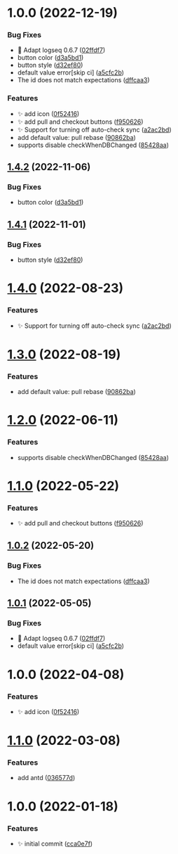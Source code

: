 # 1.0.0 (2022-12-19)


### Bug Fixes

* 🐛 Adapt logseq 0.6.7 ([02ffdf7](https://github.com/devsunb/logseq-plugin-git/commit/02ffdf70d493f0adc70d95d4847a7bb6ed6751b7))
* button color ([d3a5bd1](https://github.com/devsunb/logseq-plugin-git/commit/d3a5bd169ee74634983c04f160677a9f34f8971e))
* button style ([d32ef80](https://github.com/devsunb/logseq-plugin-git/commit/d32ef80c2105b3d7fb14da9b813c2eb29b7d3045))
* default value error[skip ci] ([a5cfc2b](https://github.com/devsunb/logseq-plugin-git/commit/a5cfc2b9184119f820946fcb0d33f5e5dc098e5d))
* The id does not match expectations ([dffcaa3](https://github.com/devsunb/logseq-plugin-git/commit/dffcaa3b71086bad022350494c841bed7576d9c3))


### Features

* ✨ add icon ([0f52416](https://github.com/devsunb/logseq-plugin-git/commit/0f52416ef8594525fb2fb527bc05c98fa327e308))
* ✨ add pull and checkout buttons ([f950626](https://github.com/devsunb/logseq-plugin-git/commit/f950626e2a3776c805a96267bbd37ba7a7eae9da))
* ✨ Support for turning off auto-check sync ([a2ac2bd](https://github.com/devsunb/logseq-plugin-git/commit/a2ac2bd44cd9685c15827bdb82bdec6c18139823))
* add default value: pull rebase ([90862ba](https://github.com/devsunb/logseq-plugin-git/commit/90862ba1d2d0d258c6d7b7a58f552fb0187f2df9))
* supports disable checkWhenDBChanged ([85428aa](https://github.com/devsunb/logseq-plugin-git/commit/85428aa217361a797f64c5eadd8a008e39cb49b2))

## [1.4.2](https://github.com/haydenull/logseq-plugin-git/compare/v1.4.1...v1.4.2) (2022-11-06)

### Bug Fixes

- button color ([d3a5bd1](https://github.com/haydenull/logseq-plugin-git/commit/d3a5bd169ee74634983c04f160677a9f34f8971e))

## [1.4.1](https://github.com/haydenull/logseq-plugin-git/compare/v1.4.0...v1.4.1) (2022-11-01)

### Bug Fixes

- button style ([d32ef80](https://github.com/haydenull/logseq-plugin-git/commit/d32ef80c2105b3d7fb14da9b813c2eb29b7d3045))

# [1.4.0](https://github.com/haydenull/logseq-plugin-git/compare/v1.3.0...v1.4.0) (2022-08-23)

### Features

- ✨ Support for turning off auto-check sync ([a2ac2bd](https://github.com/haydenull/logseq-plugin-git/commit/a2ac2bd44cd9685c15827bdb82bdec6c18139823))

# [1.3.0](https://github.com/haydenull/logseq-plugin-git/compare/v1.2.0...v1.3.0) (2022-08-19)

### Features

- add default value: pull rebase ([90862ba](https://github.com/haydenull/logseq-plugin-git/commit/90862ba1d2d0d258c6d7b7a58f552fb0187f2df9))

# [1.2.0](https://github.com/haydenull/logseq-plugin-git/compare/v1.1.0...v1.2.0) (2022-06-11)

### Features

- supports disable checkWhenDBChanged ([85428aa](https://github.com/haydenull/logseq-plugin-git/commit/85428aa217361a797f64c5eadd8a008e39cb49b2))

# [1.1.0](https://github.com/haydenull/logseq-plugin-git/compare/v1.0.2...v1.1.0) (2022-05-22)

### Features

- ✨ add pull and checkout buttons ([f950626](https://github.com/haydenull/logseq-plugin-git/commit/f950626e2a3776c805a96267bbd37ba7a7eae9da))

## [1.0.2](https://github.com/haydenull/logseq-plugin-git/compare/v1.0.1...v1.0.2) (2022-05-20)

### Bug Fixes

- The id does not match expectations ([dffcaa3](https://github.com/haydenull/logseq-plugin-git/commit/dffcaa3b71086bad022350494c841bed7576d9c3))

## [1.0.1](https://github.com/haydenull/logseq-plugin-git/compare/v1.0.0...v1.0.1) (2022-05-05)

### Bug Fixes

- 🐛 Adapt logseq 0.6.7 ([02ffdf7](https://github.com/haydenull/logseq-plugin-git/commit/02ffdf70d493f0adc70d95d4847a7bb6ed6751b7))
- default value error[skip ci] ([a5cfc2b](https://github.com/haydenull/logseq-plugin-git/commit/a5cfc2b9184119f820946fcb0d33f5e5dc098e5d))

# 1.0.0 (2022-04-08)

### Features

- ✨ add icon ([0f52416](https://github.com/haydenull/logseq-plugin-git/commit/0f52416ef8594525fb2fb527bc05c98fa327e308))

# [1.1.0](https://github.com/haydenull/logseq-plugin-git/compare/v1.0.0...v1.1.0) (2022-03-08)

### Features

- add antd ([036577d](https://github.com/haydenull/logseq-plugin-git/commit/036577dc529db4e4a5964c287a55d112bae654bc))

# 1.0.0 (2022-01-18)

### Features

- ✨ initial commit ([cca0e7f](https://github.com/haydenull/logseq-plugin-git/commit/cca0e7fcba33830eaf534fd9ca6b867b57147de4))
